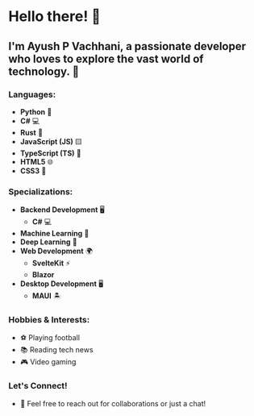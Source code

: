 # Hello there! 👋
## I'm Ayush P Vachhani, a passionate developer who loves to explore the vast world of technology. 🚀

### Languages:
- **Python** 🐍
- **C#** 💻
- **Rust** 🦀
- **JavaScript (JS)** 🟨
- **TypeScript (TS)** 🔷
- **HTML5** 🌐
- **CSS3** 🎨

### Specializations:
- **Backend Development** 🖥️
  - **C#** 💻
- **Machine Learning** 🤖
- **Deep Learning** 🧠
- **Web Development** 🌍
  - **SvelteKit** ⚡
  - **Blazor**
- **Desktop Development** 🖥️
  - **MAUI** 🏝️

### Hobbies & Interests:
- ⚽ Playing football
- 📚 Reading tech news
- 🎮 Video gaming

### Let's Connect!
- 🤝 Feel free to reach out for collaborations or just a chat!
